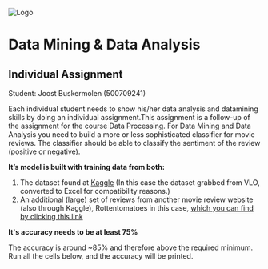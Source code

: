 ![Logo](http://www.hva.nl/webfiles/1524744682263/img/logo.svg "Hogeschool van Amsterdam")
# Data Mining & Data Analysis 
## Individual Assignment
Student: Joost Buskermolen (500709241)

Each individual student needs to show his/her data analysis and datamining skills by doing an individual assignment.This assignment is a follow-up of the assignment for the course Data Processing. For Data Mining and Data Analysis you need to build a more or less sophisticated classifier for movie reviews. The classifier should be able to classify the sentiment of the review (positive or negative).

**It’s model is built with training data from both:**

1. The dataset found at [Kaggle](https://www.kaggle.com/c/word2vec-nlp-tutorial/data "Kaggle") (In this case the dataset grabbed from VLO, converted to Excel for compatibility reasons.)
2. An additional (large) set of reviews from another movie review website (also through Kaggle), Rottentomatoes in this case,  [which you can find by clicking this link](https://www.kaggle.com/abhipoo/sentiment-rotten-tomatoes/downloads/sentiment-rotten-tomatoes.zip/1 "Download dataset")

**It's accuracy needs to be at least 75%**

The accuracy is around ~85% and therefore above the required minimum. Run all the cells below, and the accuracy will be printed.
